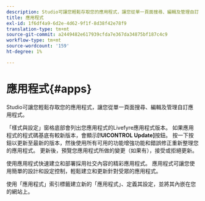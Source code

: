 ```yaml
---
description: Studio可讓您輕鬆存取您的應用程式，讓您從單一頁面搜尋、編輯及管理自訂應用程式。
title: 應用程式
exl-id: 1f6df4a9-6d2e-4d62-9f1f-8d38f42e78f9
translation-type: tm+mt
source-git-commit: a2449482e617939cfda7e367da34875bf187c4c9
workflow-type: tm+mt
source-wordcount: '159'
ht-degree: 1%

---
```


# 應用程式{#apps}

Studio可讓您輕鬆存取您的應用程式，讓您從單一頁面搜尋、編輯及管理自訂應用程式。

「樣式與設定」窗格底部會列出您應用程式的Livefyre應用程式版本。 如果應用程式的程式碼基底有較新版本，會顯示&#x200B;**[!UICONTROL Update]**&#x200B;按鈕。 按一下按鈕以更新至最新的版本，然後使用所有可用的功能增強功能和錯誤修正重新整理您的應用程式。 更新後，預覽您應用程式所做的變更（如果有），接受或拒絕更新。

使用應用程式快速建立和部署採用社交內容的精彩應用程式。 應用程式可讓您使用簡單的設計和設定控制，輕鬆建立和更新針對受眾的應用程式。

使用「應用程式」索引標籤建立新的「應用程式」、定義其設定，並將其內嵌在您的網站上。
